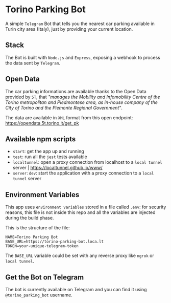 # Torino Parking Bot
A simple `Telegram` Bot that tells you the nearest car parking available in Turin city area (Italy), just by providing your current location.

## Stack
The Bot is built with `Node.js` and `Express`, exposing a webhook to process the data sent by `Telegram`.

## Open Data
The car parking informations are available thanks to the Open Data provided by `5T`, that _"manages the Mobility and Infomobility Centre of the Torino metropolitan and Piedmontese area, as in-house company of the City of Torino and the Piemonte Regional Government"_.

The data are available in `XML` format from this open endpoint: https://opendata.5t.torino.it/get_pk

## Available npm scripts
- `start`: get the app up and running
- `test`: run all the `jest` tests available
- `localtunnel`: open a proxy connection from localhost to a `local tunnel` server | https://localtunnel.github.io/www/
- `server:dev`: start the application with a proxy connection to a `local tunnel` server

## Environment Variables
This app uses `environment variables` stored in a file called `.env`: for security reasons, this file is not inside this repo and all the variables are injected during the build phase.

This is the structure of the file:
```
NAME=Torino Parking Bot
BASE_URL=https://torino-parking-bot.loca.lt
TOKEN=your-unique-telegram-token
```
The `BASE_URL` variable could be set with any reverse proxy like `ngrok` or `local tunnel`.

## Get the Bot on Telegram
The bot is currently available on Telegram and you can find it using `@torino_parking_bot` username.
